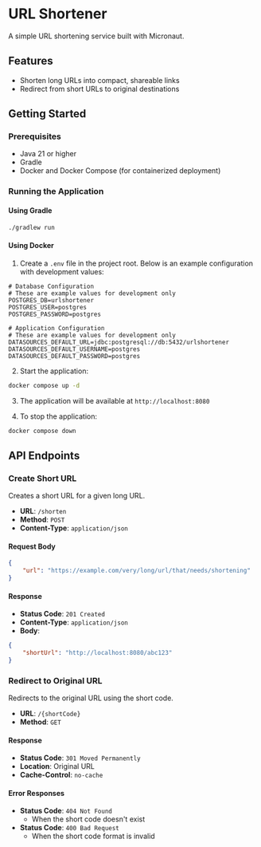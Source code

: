# URL Shortener

A simple URL shortening service built with Micronaut.

## Features

- Shorten long URLs into compact, shareable links
- Redirect from short URLs to original destinations

## Getting Started

### Prerequisites

- Java 21 or higher
- Gradle
- Docker and Docker Compose (for containerized deployment)

### Running the Application

#### Using Gradle

```bash
./gradlew run
```

#### Using Docker

1. Create a `.env` file in the project root. Below is an example configuration with development values:

```env
# Database Configuration
# These are example values for development only
POSTGRES_DB=urlshortener
POSTGRES_USER=postgres
POSTGRES_PASSWORD=postgres

# Application Configuration
# These are example values for development only
DATASOURCES_DEFAULT_URL=jdbc:postgresql://db:5432/urlshortener
DATASOURCES_DEFAULT_USERNAME=postgres
DATASOURCES_DEFAULT_PASSWORD=postgres
```

2. Start the application:
```bash
docker compose up -d
```

3. The application will be available at `http://localhost:8080`

4. To stop the application:
```bash
docker compose down
```

## API Endpoints

### Create Short URL

Creates a short URL for a given long URL.

- **URL**: `/shorten`
- **Method**: `POST`
- **Content-Type**: `application/json`

#### Request Body
```json
{
    "url": "https://example.com/very/long/url/that/needs/shortening"
}
```

#### Response
- **Status Code**: `201 Created`
- **Content-Type**: `application/json`
- **Body**:
```json
{
    "shortUrl": "http://localhost:8080/abc123"
}
```

### Redirect to Original URL

Redirects to the original URL using the short code.

- **URL**: `/{shortCode}`
- **Method**: `GET`

#### Response
- **Status Code**: `301 Moved Permanently`
- **Location**: Original URL
- **Cache-Control**: `no-cache`

#### Error Responses
- **Status Code**: `404 Not Found`
  - When the short code doesn't exist
- **Status Code**: `400 Bad Request`
  - When the short code format is invalid
